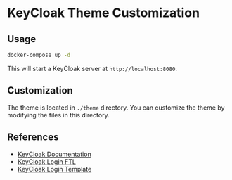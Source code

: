 # KeyCloak Theme Customization

## Usage
```bash
docker-compose up -d
```

This will start a KeyCloak server at `http://localhost:8080`.

## Customization
The theme is located in `./theme` directory. You can customize the theme by modifying the files in this directory.

## References
- [KeyCloak Documentation](https://www.keycloak.org/docs/latest/server_development/#_themes)
- [KeyCloak Login FTL](https://github.com/keycloak/keycloak/blob/main/themes/src/main/resources/theme/base/login/login.ftl)
- [KeyCloak Login Template](https://github.com/keycloak/keycloak/blob/main/themes/src/main/resources/theme/base/login/template.ftl)


